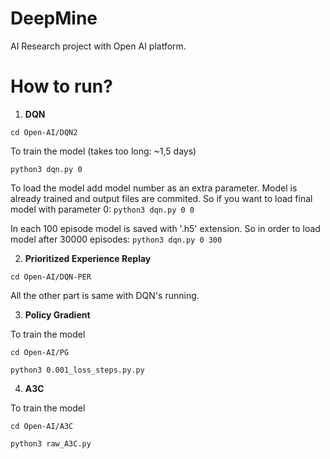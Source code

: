 # DeepMine
AI Research project with Open AI platform.

# How to run?

1. **DQN**

```cd Open-AI/DQN2```

To train the model (takes too long: ~1,5 days)

```python3 dqn.py 0```

To load the model add model number as an extra parameter. Model is already trained and output files are commited. So if you want to load final model with parameter 0:
```python3 dqn.py 0 0```

In each 100 episode model is saved with '.h5' extension. So in order to load model after 30000 episodes:
```python3 dqn.py 0 300```

2. **Prioritized Experience Replay**

```cd Open-AI/DQN-PER```

  All the other part is same with DQN's running.
  
3. **Policy Gradient**

To train the model

```cd Open-AI/PG```

```python3 0.001_loss_steps.py.py```

4. **A3C**

To train the model

```cd Open-AI/A3C```

```python3 raw_A3C.py```

